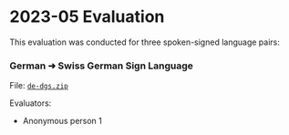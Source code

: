 # 2023-05 Evaluation

This evaluation was conducted for three spoken-signed language pairs:



### German ➜ Swiss German Sign Language

File: [`de-dgs.zip`](ANONYMOUS)

Evaluators:
- Anonymous person 1